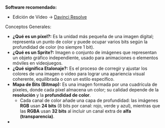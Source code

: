 **Software recomendado:**
- Edición de Vídeo -> [Davinci Resolve](https://www.blackmagicdesign.com/es/products/davinciresolve)

Conceptos Generales:
- **¿Qué es un píxel?:** Es la unidad más pequeña de una imagen digital; representa un punto de color y puede ocupar varios bits según la profundidad de color (no siempre 1 bit).
- **¿Qué es un Sprite?:** Imagen o conjunto de imágenes que representan un objeto gráfico independiente, usado para animaciones o elementos móviles en videojuegos.
- **¿Qué significa Etalonaje?:** Es el proceso de corregir y ajustar los colores de una imagen o video para lograr una apariencia visual coherente, equilibrada o con un estilo específico.
- **Mapa de Bits (Bitmap):** Es una imagen formada por una cuadrícula de píxeles, donde cada píxel almacena un color; su calidad depende de la **resolución** y la **profundidad de color**.
	- Cada canal de color añade una capa de profundidad: las imágenes **RGB** usan **24 bits** (8 bits por canal: rojo, verde y azul), mientras que las **RGBA** usan **32 bits** al incluir un canal extra de **alfa (transparencia)**.
- 